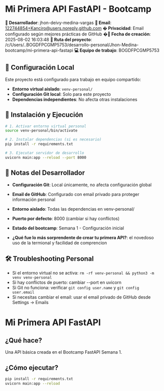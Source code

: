 # Mi Primera API FastAPI - Bootcamp

**👤 Desarrollador**: jhon-deivy-medina-vargas
**📧 Email**: 122744854+Kanciro@users.noreply.github.com
**� Privacidad**: Email configurado según mejores prácticas de GitHub
**�📅 Fecha de creación**: 2025-08-02 16:03:48
**📂 Ruta del proyecto**: /c/Users/..BOGDFPCGMP5753/desarrollo-personal/Jhon-Medina-bootcamp/mi-primera-api-fastapi
**💻 Equipo de trabajo**: BOGDFPCGMP5753

## 🔧 Configuración Local

Este proyecto está configurado para trabajo en equipo compartido:

- **Entorno virtual aislado**: `venv-personal/`
- **Configuración Git local**: Solo para este proyecto
- **Dependencias independientes**: No afecta otras instalaciones

## 🚀 Instalación y Ejecución

```bash
# 1. Activar entorno virtual personal
source venv-personal/bin/activate

# 2. Instalar dependencias (si es necesario)
pip install -r requirements.txt

# 3. Ejecutar servidor de desarrollo
uvicorn main:app --reload --port 8000
```

## 📝 Notas del Desarrollador

- **Configuración Git**: Local únicamente, no afecta configuración global
- **Email de GitHub**: Configurado con email privado para proteger información personal
- **Entorno aislado**: Todas las dependencias en venv-personal/
- **Puerto por defecto**: 8000 (cambiar si hay conflictos)
- **Estado del bootcamp**: Semana 1 - Configuración inicial

- **¿Qué fue lo más sorprendente de crear tu primera API?**: el novedoso uso de la termional y 
facilidad de comprencion

## 🛠️ Troubleshooting Personal

- Si el entorno virtual no se activa: `rm -rf venv-personal && python3 -m venv venv-personal`
- Si hay conflictos de puerto: cambiar --port en uvicorn
- Si Git no funciona: verificar `git config user.name` y `git config user.email`
- Si necesitas cambiar el email: usar el email privado de GitHub desde Settings → Emails

# Mi Primera API FastAPI

## ¿Qué hace?

Una API básica creada en el Bootcamp FastAPI Semana 1.

## ¿Cómo ejecutar?

```bash
pip install -r requirements.txt
uvicorn main:app --reload
```
